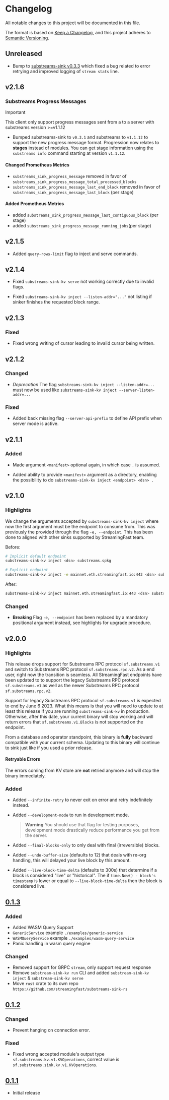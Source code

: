 # Changelog

All notable changes to this project will be documented in this file.

The format is based on [Keep a Changelog](https://keepachangelog.com/en/1.0.0/),
and this project adheres to [Semantic Versioning](https://semver.org/spec/v2.0.0.html).

## Unreleased

* Bump to [substreams-sink v0.3.3](https://github.com/streamingfast/substreams-sink/releases/tag/v0.3.3) which fixed a bug related to error retrying and improved logging of `stream stats` line.

## v2.1.6

### Substreams Progress Messages

> [!IMPORTANT]
> This client only support progress messages sent from a to a server with substreams version >=v1.1.12

* Bumped substreams-sink to `v0.3.1` and substreams to `v1.1.12` to support the new progress message format. Progression now relates to **stages** instead of modules. You can get stage information using the `substreams info` command starting at version `v1.1.12`.

#### Changed Prometheus Metrics

* `substreams_sink_progress_message` removed in favor of `substreams_sink_progress_message_total_processed_blocks`
* `substreams_sink_progress_message_last_end_block` removed in favor of `substreams_sink_progress_message_last_block` (per stage)

#### Added Prometheus Metrics

* added `substreams_sink_progress_message_last_contiguous_block` (per stage)
* added `substreams_sink_progress_message_running_jobs`(per stage)

## v2.1.5

* Added `query-rows-limit` flag to inject and serve commands.

## v2.1.4

* Fixed `substreams-sink-kv serve` not working correctly due to invalid flags.

* Fixed `substreams-sink-kv inject --listen-addr="..."` not listing if sinker finishes the requested block range.

## v2.1.3

### Fixed

* Fixed wrong writing of cursor leading to invalid cursor being written.

## v2.1.2

### Changed

* _Deprecation_ The flag `substreams-sink-kv inject --listen-addr=...` must now be used like `substreams-sink-kv inject --server-listen-addr=...`

### Fixed

* Added back missing flag `--server-api-prefix` to define API prefix when server mode is active.

## v2.1.1

### Added

* Made argument `<manifest>` optional again, in which case `.` is assumed.

* Added ability to provide `<manifest>` argument as a directory, enabling the possibility to do `substreams-sink-kv inject <endpoint> <dsn> .`

## v2.1.0

### Highlights

We change the arguments accepted by `substreams-sink-kv inject` where now the first argument must be the endpoint to consume from. This was previously the provided through the flag `-e, --endpoint`. This has been done to aligned with other sinks supported by StreamingFast team.

Before:

```bash
# Implicit default endpoint
substreams-sink-kv inject <dsn> substreams.spkg

# Explicit endpoint
substreams-sink-kv inject -e mainnet.eth.streamingfast.io:443 <dsn> substreams.spkg
```

After:

```bash
substreams-sink-kv inject mainnet.eth.streamingfast.io:443 <dsn> substreams.spkg
```

### Changed

- **Breaking** Flag `-e, --endpoint` has been replaced by a mandatory positional argument instead, see highlights for upgrade procedure.

## v2.0.0

### Highlights

This release drops support for Substreams RPC protocol `sf.substreams.v1` and switch to Substreams RPC protocol `sf.substreams.rpc.v2`. As a end user, right now the transition is seamless. All StreamingFast endpoints have been updated to to support the legacy Substreams RPC protocol `sf.substreams.v1` as well as the newer Substreams RPC protocol `sf.substreams.rpc.v2`.

Support for legacy Substreams RPC protocol `sf.substreams.v1` is expected to end by June 6 2023. What this means is that you will need to update to at least this release if you are running `substreams-sink-kv` in production. Otherwise, after this date, your current binary will stop working and will return errors that `sf.substreams.v1.Blocks` is not supported on the endpoint.

From a database and operator standpoint, this binary is **fully** backward compatible with your current schema. Updating to this binary will continue to sink just like if you used a prior release.

#### Retryable Errors

The errors coming from KV store are **not** retried anymore and will stop the binary immediately.

### Added

- Added `--infinite-retry` to never exit on error and retry indefinitely instead.

- Added `--development-mode` to run in development mode.

    > **Warning** You should use that flag for testing purposes, development mode drastically reduce performance you get from the server.

- Added `--final-blocks-only` to only deal with final (irreversible) blocks.

- Added `--undo-buffer-size` (defaults to 12) that deals with re-org handling, this will delayed your live block by this amount.

- Added `--live-block-time-delta` (defaults to 300s) that determine if a block is considered "live" or "historical". The if `time.Now() - block's timestamp` is lower or equal to `--live-block-time-delta` then the block is considered live.

## [0.1.3](https://github.com/streamingfast/substreams-sink-kv/releases/tag/v0.1.3)

### Added

* Added WASM Query Support
* `GenericService` example `./examples/generic-service`
* `WASMQueryService` example `./examples/wasm-query-service`
* Panic handling in wasm query engine

### Changed

* Removed support for GRPC `stream`, only support request response
* Remove `substream-sink-kv run` CLI and added `substream-sink-kv inject` & `substream-sink-kv serve`
* Move `rust` crate to its own repo `https://github.com/streamingfast/substreams-sink-rs`

## [0.1.2](https://github.com/streamingfast/substreams-sink-kv/releases/tag/v0.1.2)

### Changed

* Prevent hanging on connection error.

### Fixed

* Fixed wrong accepted module's output type `sf.substreams.kv.v1.KVOperations`, correct value is `sf.substreams.sink.kv.v1.KVOperations`.

## [0.1.1](https://github.com/streamingfast/substreams-sink-kv/releases/tag/v0.1.1)

* Initial release
